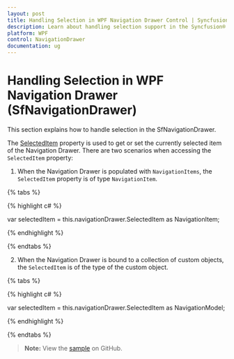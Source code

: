 ```yaml
---
layout: post
title: Handling Selection in WPF Navigation Drawer Control | Syncfusion®
description: Learn about handling selection support in the Syncfusion® WPF Navigation Drawer (SfNavigationDrawer) control.
platform: WPF
control: NavigationDrawer
documentation: ug
---
```


# Handling Selection in WPF Navigation Drawer (SfNavigationDrawer)

This section explains how to handle selection in the SfNavigationDrawer.

The [SelectedItem](https://help.syncfusion.com/cr/wpf/Syncfusion.UI.Xaml.NavigationDrawer.SfNavigationDrawer.html#Syncfusion_UI_Xaml_NavigationDrawer_SfNavigationDrawer_SelectedItem) property is used to get or set the currently selected item of the Navigation Drawer. There are two scenarios when accessing the `SelectedItem` property:

1. When the Navigation Drawer is populated with `NavigationItems`, the `SelectedItem` property is of type `NavigationItem`.

{% tabs %}

{% highlight c# %}

var selectedItem = this.navigationDrawer.SelectedItem as NavigationItem;

{% endhighlight %}

{% endtabs %}

2. When the Navigation Drawer is bound to a collection of custom objects, the `SelectedItem` is of the type of the custom object.

{% tabs %}

{% highlight c# %}

var selectedItem = this.navigationDrawer.SelectedItem as NavigationModel;

{% endhighlight %}

{% endtabs %}

> **Note:** View the [sample](https://github.com/SyncfusionExamples/wpf-sfnavigationdrawer-samples/tree/main/Handling_Selection) on GitHub.
